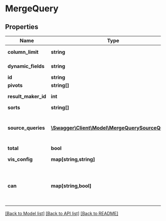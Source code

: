 # MergeQuery

## Properties
Name | Type | Description | Notes
------------ | ------------- | ------------- | -------------
**column_limit** | **string** | Column Limit | [optional] 
**dynamic_fields** | **string** | Dynamic Fields | [optional] 
**id** | **string** | Unique Id | [optional] 
**pivots** | **string[]** | Pivots | [optional] 
**result_maker_id** | **int** | Unique to get results | [optional] 
**sorts** | **string[]** | Sorts | [optional] 
**source_queries** | [**\Swagger\Client\Model\MergeQuerySourceQuery[]**](MergeQuerySourceQuery.md) | Source Queries defining the results to be merged. | [optional] 
**total** | **bool** | Total | [optional] 
**vis_config** | **map[string,string]** | Visualization Config | [optional] 
**can** | **map[string,bool]** | Operations the current user is able to perform on this object | [optional] 

[[Back to Model list]](../README.md#documentation-for-models) [[Back to API list]](../README.md#documentation-for-api-endpoints) [[Back to README]](../README.md)


